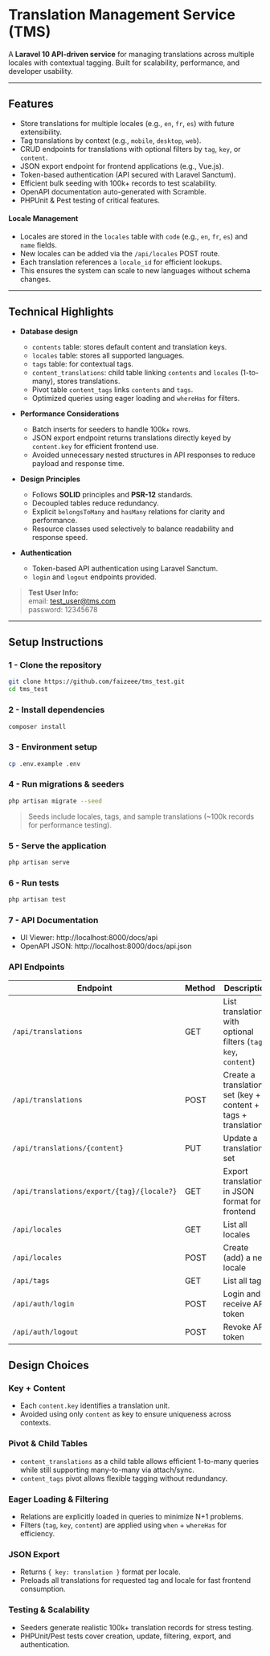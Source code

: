 # Translation Management Service (TMS)

A **Laravel 10 API-driven service** for managing translations across multiple locales with contextual tagging. Built for scalability, performance, and developer usability.

---

## **Features**

-   Store translations for multiple locales (e.g., `en`, `fr`, `es`) with future extensibility.
-   Tag translations by context (e.g., `mobile`, `desktop`, `web`).
-   CRUD endpoints for translations with optional filters by `tag`, `key`, or `content`.
-   JSON export endpoint for frontend applications (e.g., Vue.js).
-   Token-based authentication (API secured with Laravel Sanctum).
-   Efficient bulk seeding with 100k+ records to test scalability.
-   OpenAPI documentation auto-generated with Scramble.
-   PHPUnit & Pest testing of critical features.

#### Locale Management

-   Locales are stored in the `locales` table with `code` (e.g., `en`, `fr`, `es`) and `name` fields.
-   New locales can be added via the `/api/locales` POST route.
-   Each translation references a `locale_id` for efficient lookups.
-   This ensures the system can scale to new languages without schema changes.

---

## **Technical Highlights**

-   **Database design**

    -   `contents` table: stores default content and translation keys.
    -   `locales` table: stores all supported languages.
    -   `tags` table: for contextual tags.
    -   `content_translations`: child table linking `contents` and `locales` (1-to-many), stores translations.
    -   Pivot table `content_tags` links `contents` and `tags`.
    -   Optimized queries using eager loading and `whereHas` for filters.

-   **Performance Considerations**

    -   Batch inserts for seeders to handle 100k+ rows.
    -   JSON export endpoint returns translations directly keyed by `content.key` for efficient frontend use.
    -   Avoided unnecessary nested structures in API responses to reduce payload and response time.

-   **Design Principles**

    -   Follows **SOLID** principles and **PSR-12** standards.
    -   Decoupled tables reduce redundancy.
    -   Explicit `belongsToMany` and `hasMany` relations for clarity and performance.
    -   Resource classes used selectively to balance readability and response speed.

-   **Authentication**
    -   Token-based API authentication using Laravel Sanctum.
    -   `login` and `logout` endpoints provided.

> **Test User Info:**<br>email: test_user@tms.com<br>password: 12345678

---

## **Setup Instructions**

### 1 - Clone the repository

```bash
git clone https://github.com/faizeee/tms_test.git
cd tms_test
```

### 2 - Install dependencies

```bash
composer install
```

### 3 - Environment setup

```bash
cp .env.example .env
```

### 4 - Run migrations & seeders

```bash
php artisan migrate --seed
```

> Seeds include locales, tags, and sample translations (~100k records for performance testing).

### 5 - Serve the application

```bash
php artisan serve
```

### 6 - Run tests

```bash
php artisan test
```

### 7 - API Documentation

-   UI Viewer: http://localhost:8000/docs/api
-   OpenAPI JSON: http://localhost:8000/docs/api.json

### API Endpoints

| Endpoint                                   | Method | Description                                                       | Auth |
| ------------------------------------------ | ------ | ----------------------------------------------------------------- | ---- |
| `/api/translations`                        | GET    | List translations with optional filters (`tag`, `key`, `content`) | Yes  |
| `/api/translations`                        | POST   | Create a translation set (key + content + tags + translations)    | Yes  |
| `/api/translations/{content}`              | PUT    | Update a translation set                                          | Yes  |
| `/api/translations/export/{tag}/{locale?}` | GET    | Export translations in JSON format for frontend                   | Yes  |
| `/api/locales`                             | GET    | List all locales                                                  | Yes  |
| `/api/locales`                             | POST   | Create (add) a new locale                                         | Yes  |
| `/api/tags`                                | GET    | List all tags                                                     | Yes  |
| `/api/auth/login`                          | POST   | Login and receive API token                                       | No   |
| `/api/auth/logout`                         | POST   | Revoke API token                                                  | Yes  |

## Design Choices

### Key + Content

-   Each `content.key` identifies a translation unit.
-   Avoided using only `content` as key to ensure uniqueness across contexts.

### Pivot & Child Tables

-   `content_translations` as a child table allows efficient 1-to-many queries while still supporting many-to-many via attach/sync.
-   `content_tags` pivot allows flexible tagging without redundancy.

### Eager Loading & Filtering

-   Relations are explicitly loaded in queries to minimize N+1 problems.
-   Filters (`tag`, `key`, `content`) are applied using `when` + `whereHas` for efficiency.

### JSON Export

-   Returns `{ key: translation }` format per locale.
-   Preloads all translations for requested tag and locale for fast frontend consumption.

### Testing & Scalability

-   Seeders generate realistic 100k+ translation records for stress testing.
-   PHPUnit/Pest tests cover creation, update, filtering, export, and authentication.
